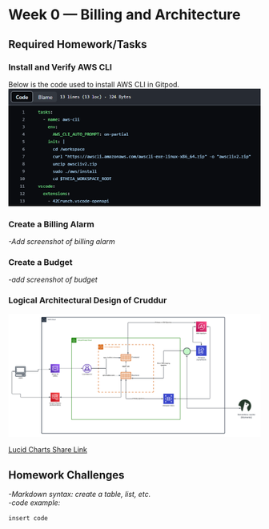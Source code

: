 # Week 0 — Billing and Architecture

## Required Homework/Tasks

### Install and Verify AWS CLI
Below is the code used to install AWS CLI in Gitpod.
![Code used to install aws cli in gitpod](assets/aws%20cli%20install%20code.PNG)

### Create a Billing Alarm
*-Add screenshot of billing alarm*

### Create a Budget
*-add screenshot of budget*

### Logical Architectural Design of Cruddur
![Logical Diagram of Cruddur](assets/Homework%20Diagram.png)

[Lucid Charts Share Link](https://lucid.app/lucidchart/a56b97e7-6b7f-43e6-b496-01e90f1e70dc/edit?viewport_loc=-530%2C-356%2C3328%2C1598%2C0_0&invitationId=inv_1a750180-4e62-40b5-bcd1-ee41af686a7b)
## Homework Challenges
*-Markdown syntax: create a table, list, etc.*\
*-code example:*
```
insert code
```
